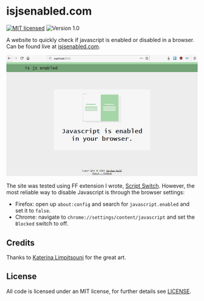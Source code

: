 # isjsenabled.com
[![MIT licensed](https://img.shields.io/badge/license-MIT-blue.svg)](/LICENSE) ![Version 1.0](https://img.shields.io/badge/Version-1.0-green.svg)

A website to quickly check if javascript is enabled or disabled in a browser. Can be found live at [isjsenabled.com](http://isjsenabled.com).

![Gif testing functionality of is javascript enabled](/img/is_js_enabled.gif)

The site was tested using FF extension I wrote, [Script Switch](https://github.com/JordanMajd/script_switch). However, the most reliable way to disable Javascript is through the browser settings:

- Firefox: open up `about:config` and search for `javascript.enabled` and set it to `false`.
- Chrome:  navigate to `chrome://settings/content/javascript` and set the `Blocked` switch to off.

## Credits

Thanks to [Katerina Limpitsouni](https://twitter.com/ninalimpi) for the great art.

## License

All code is licensed under an MIT license, for further details see [LICENSE](/LICENSE).